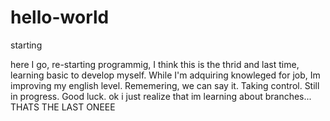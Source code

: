 # hello-world
starting

  here I go, re-starting programmig, I think this is the thrid and last time, learning basic to develop myself. While I'm adquiring knowleged for job, Im improving my english level. Rememering, we can say it. 
  Taking control.
  Still in progress.
  Good luck.
  ok i just realize that im learning about branches...
  THATS THE LAST ONEEE
